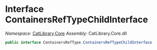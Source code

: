 ﻿# Interface ContainersRefTypeChildInterface

_Namespace:_ [CatLibrary](CatLibrary.md).[Core](CatLibrary.Core.md)
_Assembly:_ CatLibrary.Core.dll

```csharp
public interface ContainersRefType.ContainersRefTypeChildInterface
```

